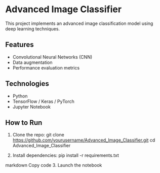 # Advanced Image Classifier

This project implements an advanced image classification model using deep learning techniques.

## Features
- Convolutional Neural Networks (CNN)
- Data augmentation
- Performance evaluation metrics

## Technologies
- Python
- TensorFlow / Keras / PyTorch
- Jupyter Notebook

## How to Run
1. Clone the repo:
git clone https://github.com/yourusername/Advanced_Image_Classifier.git
cd Advanced_Image_Classifier

2. Install dependencies:
pip install -r requirements.txt

markdown
Copy code
3. Launch the notebook
